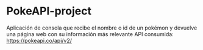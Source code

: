 # PokeAPI-project
Aplicación de consola que recibe el nombre o id de un pokémon y devuelve una página web con su información más relevante
API consumida: https://pokeapi.co/api/v2/
